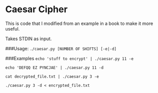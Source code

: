 # Caesar Cipher
This is code that I modified from an example in a book to make it more useful.

Takes STDIN as input.

###Usage:
`./caesar.py [NUMBER OF SHIFTS] [-e|-d]`

###Examples
`echo 'stuff to encrypt' | ./caesar.py 11 -e`

`echo 'DEFQQ EZ PYNCJAE' | ./caesar.py 11 -d`

`cat decrypted_file.txt | ./caesar.py 3 -e`

`./caesar.py 3 -d < encrypted_file.txt`

